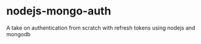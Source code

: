 # nodejs-mongo-auth
A take on authentication from scratch with refresh tokens using nodejs and mongodb

